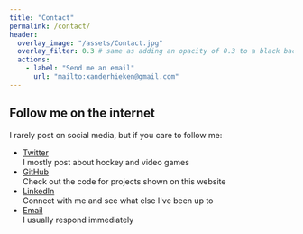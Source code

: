 ```yaml
---
title: "Contact"
permalink: /contact/
header:
  overlay_image: "/assets/Contact.jpg"
  overlay_filter: 0.3 # same as adding an opacity of 0.3 to a black background
  actions:
    - label: "Send me an email"
      url: "mailto:xanderhieken@gmail.com"
---
```

## Follow me on the internet

I rarely post on social media, but if you care to follow me:

<ul class="social-media">
  <li>
    <div class="text">
      <div class="name"><a href="https://twitter.com/XanderHieken" rel="nofollow">Twitter</a></div>
      <div class="description">I mostly post about hockey and video games</div>
    </div>
  </li>
  <li>
    <div class="text">
      <div class="name"><a href="https://github.com/xanderhieken" rel="nofollow">GitHub</a></div>
      <div class="description">Check out the code for projects shown on this website</div>
    </div>
  </li>
  <li>
    <div class="text">
      <div class="name"><a href="https://www.linkedin.com/in/xanderhieken/" rel="nofollow">LinkedIn</a></div>
      <div class="description">Connect with me and see what else I've been up to</div>
    </div>
  </li>
  <li>
    <div class="text">
      <div class="name"><a href="mailto:xanderhieken@gmail.com" rel="nofollow">Email</a></div>
      <div class="description">I usually respond immediately</div>
    </div>
  </li>
</ul>
